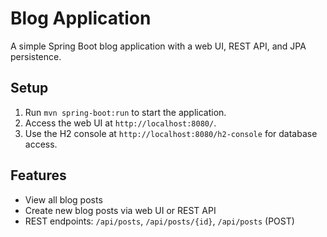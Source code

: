 # Blog Application
A simple Spring Boot blog application with a web UI, REST API, and JPA persistence.

## Setup
1. Run `mvn spring-boot:run` to start the application.
2. Access the web UI at `http://localhost:8080/`.
3. Use the H2 console at `http://localhost:8080/h2-console` for database access.

## Features
- View all blog posts
- Create new blog posts via web UI or REST API
- REST endpoints: `/api/posts`, `/api/posts/{id}`, `/api/posts` (POST)
